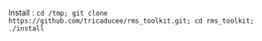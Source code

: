 Install :
```cd /tmp; git clone https://github.com/tricaducee/rms_toolkit.git; cd rms_toolkit; ./install```